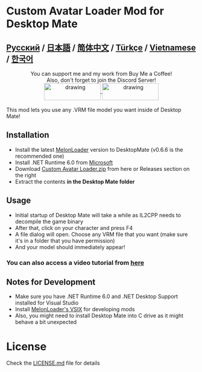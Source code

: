 # Custom Avatar Loader Mod for Desktop Mate

## [Русский](https://github.com/YusufOzmen01/desktopmate-custom-avatar-loader/blob/main/README_RU.md) / [日本語](https://github.com/YusufOzmen01/desktopmate-custom-avatar-loader/blob/main/README_JP.md) / [简体中文](https://github.com/yuhan2680/desktopmate-custom-avatar-loader/blob/main/README_ZH.md) / [Türkçe](https://github.com/YusufOzmen01/desktopmate-custom-avatar-loader/blob/main/README_TR.md) / [Vietnamese](https://github.com/YusufOzmen01/desktopmate-custom-avatar-loader/blob/main/README_VN.md) / [한국어](https://github.com/YusufOzmen01/desktopmate-custom-avatar-loader/blob/main/README_KR.md)

<div align="center">
You can support me and my work from Buy Me a Coffee!<br>
Also, don't forget to join the Discord Server!<br>
<a href="https://buymeacoffee.com/sergiomarquina">
<img src="https://i.imgur.com/l7NBjqk.png" alt="drawing" width="150" height="45" align="center">
</a>
<a href="https://discord.gg/cS5nTz82Pe">
<img src="https://images-wixmp-ed30a86b8c4ca887773594c2.wixmp.com/f/dfb00471-ff2a-408e-a085-5e722a9a0cc0/db0lvt8-6d2a5cb1-3a30-4371-8bab-c97b8a69df98.png?token=eyJ0eXAiOiJKV1QiLCJhbGciOiJIUzI1NiJ9.eyJzdWIiOiJ1cm46YXBwOjdlMGQxODg5ODIyNjQzNzNhNWYwZDQxNWVhMGQyNmUwIiwiaXNzIjoidXJuOmFwcDo3ZTBkMTg4OTgyMjY0MzczYTVmMGQ0MTVlYTBkMjZlMCIsIm9iaiI6W1t7InBhdGgiOiJcL2ZcL2RmYjAwNDcxLWZmMmEtNDA4ZS1hMDg1LTVlNzIyYTlhMGNjMFwvZGIwbHZ0OC02ZDJhNWNiMS0zYTMwLTQzNzEtOGJhYi1jOTdiOGE2OWRmOTgucG5nIn1dXSwiYXVkIjpbInVybjpzZXJ2aWNlOmZpbGUuZG93bmxvYWQiXX0.DwCBSmipmF_tFvDSx_nTIk7m5LzQ8pipxUsJMdOvwII" alt="drawing" width="150" height="45" align="center">
</a>
  <br><br>
</div>
This mod lets you use any .VRM file model you want inside of Desktop Mate!

## Installation

-   Install the latest [MelonLoader](https://github.com/LavaGang/MelonLoader/releases/download/v0.6.6/MelonLoader.Installer.exe) version to DesktopMate (v0.6.6 is the recommended one)
-   Install .NET Runtime 6.0 from [Microsoft](https://dotnet.microsoft.com/en-us/download/dotnet/thank-you/runtime-desktop-6.0.36-windows-x64-installer)
-   Download [Custom Avatar Loader.zip](https://github.com/YusufOzmen01/desktopmate-custom-avatar-loader/releases/latest/download/CustomAvatarLoader.zip) from here or Releases section on the right
-   Extract the contents **in the Desktop Mate folder**

## Usage

-   Initial startup of Desktop Mate will take a while as IL2CPP needs to decompile the game binary
-   After that, click on your character and press F4
-   A file dialog will open. Choose any VRM file that you want (make sure it's in a folder that you have permission)
-   And your model should immediately appear!

### You can also access a video tutorial from [here](https://youtu.be/CqjfT6QzRLM)

## Notes for Development

-   Make sure you have .NET Runtime 6.0 and .NET Desktop Support installed for Visual Studio
-   Install [MelonLoader's VSIX](https://github.com/TrevTV/MelonLoader.VSWizard/releases) for developing mods
-   Also, you might need to install Desktop Mate into C drive as it might behave a bit unexpected

# License

Check the [LICENSE.md](LICENSE.md) file for details
